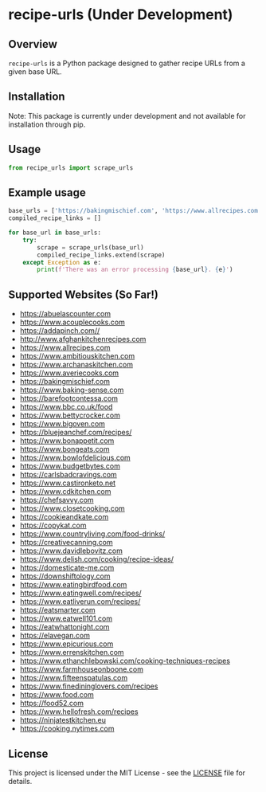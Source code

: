 # recipe-urls (Under Development)

## Overview

`recipe-urls` is a Python package designed to gather recipe URLs from a given base URL.

## Installation

Note: This package is currently under development and not available for installation through pip.

<!-- ```bash
pip install recipe-urls
``` -->

## Usage

```python
from recipe_urls import scrape_urls
```

## Example usage

```python
base_urls = ['https://bakingmischief.com', 'https://www.allrecipes.com']
compiled_recipe_links = []

for base_url in base_urls:
    try:
        scrape = scrape_urls(base_url)
        compiled_recipe_links.extend(scrape)
    except Exception as e:
        print(f'There was an error processing {base_url}. {e}')
```

## Supported Websites (So Far!)

- https://abuelascounter.com
- https://www.acouplecooks.com
- https://addapinch.com//
- http://www.afghankitchenrecipes.com
- https://www.allrecipes.com
- https://www.ambitiouskitchen.com
- https://www.archanaskitchen.com
- https://www.averiecooks.com
- https://bakingmischief.com
- https://www.baking-sense.com
- https://barefootcontessa.com
- https://www.bbc.co.uk/food
- https://www.bettycrocker.com
- https://www.bigoven.com
- https://bluejeanchef.com/recipes/
- https://www.bonappetit.com
- https://www.bongeats.com
- https://www.bowlofdelicious.com
- https://www.budgetbytes.com
- https://carlsbadcravings.com
- https://www.castironketo.net
- https://www.cdkitchen.com
- https://chefsavvy.com
- https://www.closetcooking.com
- https://cookieandkate.com
- https://copykat.com
- https://www.countryliving.com/food-drinks/
- https://creativecanning.com
- https://www.davidlebovitz.com
- https://www.delish.com/cooking/recipe-ideas/
- https://domesticate-me.com
- https://downshiftology.com
- https://www.eatingbirdfood.com
- https://www.eatingwell.com/recipes/
- https://www.eatliverun.com/recipes/
- https://eatsmarter.com
- https://www.eatwell101.com
- https://eatwhattonight.com
- https://elavegan.com
- https://www.epicurious.com
- https://www.errenskitchen.com
- https://www.ethanchlebowski.com/cooking-techniques-recipes
- https://www.farmhouseonboone.com
- https://www.fifteenspatulas.com
- https://www.finedininglovers.com/recipes
- https://www.food.com
- https://food52.com
- https://www.hellofresh.com/recipes
- https://ninjatestkitchen.eu
- https://cooking.nytimes.com


## License

This project is licensed under the MIT License - see the [LICENSE](LICENSE) file for details.